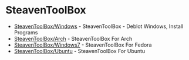 # SteavenToolBox

- [SteavenToolBox/Windows](https://github.com/SteavenToolBox/Windows) - SteavenToolBox - Deblot Windows, Install Programs
- [SteavenToolBox/Arch](https://github.com/SteavenToolBox/Ubuntu) - SteavenToolBox For Arch
- [SteavenToolBox/Windows7](https://github.com/SteavenToolBox/Fedora) - SteavenToolBox For Fedora
- [SteavenToolBox/Ubuntu](https://github.com/SteavenToolBox/Ubuntu) - SteavenToolBox For Ubuntu

